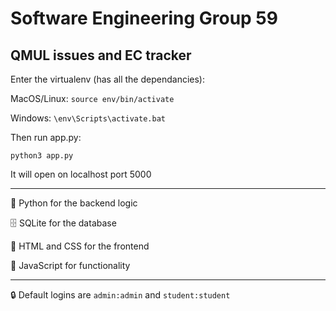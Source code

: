 # Software Engineering Group 59
## QMUL issues and EC tracker

Enter the virtualenv (has all the dependancies):

MacOS/Linux: `source env/bin/activate`

Windows: `\env\Scripts\activate.bat`

Then run app.py:

`python3 app.py`

It will open on localhost port 5000

***

🐍 Python for the backend logic

🗄 SQLite for the database

🎨 HTML and CSS for the frontend

🤖 JavaScript for functionality

***

🔒 Default logins are `admin:admin` and `student:student`